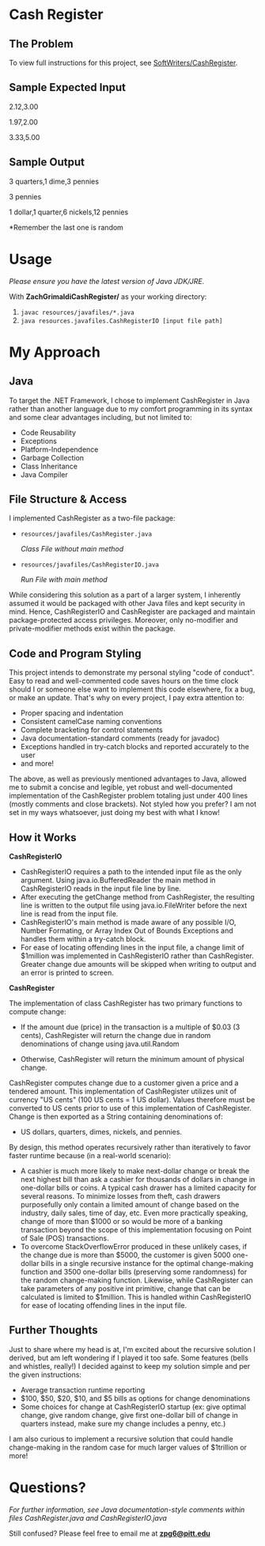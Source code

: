 Cash Register
=============

The Problem
-----------

To view full instructions for this project, see [SoftWriters/CashRegister](https://github.com/SoftWriters/CashRegister).

Sample Expected Input
---------------------
2.12,3.00

1.97,2.00

3.33,5.00

Sample Output
-------------
3 quarters,1 dime,3 pennies

3 pennies

1 dollar,1 quarter,6 nickels,12 pennies

*Remember the last one is random




Usage
=====

*Please ensure you have the latest version of Java JDK/JRE.*

With **ZachGrimaldiCashRegister/** as your working directory:

1. `javac resources/javafiles/*.java`
2. `java resources.javafiles.CashRegisterIO [input file path]`





My Approach
===========

Java
----

To target the .NET Framework, I chose to implement CashRegister in Java rather than another language due to my comfort programming in its syntax and some clear advantages including, but not limited to:

+ Code Reusability
+ Exceptions
+ Platform-Independence
+ Garbage Collection
+ Class Inheritance
+ Java Compiler

File Structure & Access
-----------------------

I implemented CashRegister as a two-file package:

- `resources/javafiles/CashRegister.java`	 
	
	*Class File without main method*
	
- `resources/javafiles/CashRegisterIO.java`	 
	
	*Run File with main method*
	

While considering this solution as a part of a larger system, I inherently assumed it would be packaged with other Java files and kept security in mind. Hence, CashRegisterIO and CashRegister are packaged and maintain package-protected access privileges. Moreover, only no-modifier and private-modifier methods exist within the package. 

Code and Program Styling
------------------------

This project intends to demonstrate my personal styling "code of conduct". Easy to read and well-commented code saves hours on the time clock should I or someone else want to implement this code elsewhere, fix a bug, or make an update. That's why on every project, I pay extra attention to:

- Proper spacing and indentation
- Consistent camelCase naming conventions
- Complete bracketing for control statements
- Java documentation-standard comments (ready for javadoc)
- Exceptions handled in try-catch blocks and reported accurately to the user
- and more!

The above, as well as previously mentioned advantages to Java, allowed me to submit a concise and legible, yet robust and well-documented implementation of the CashRegister problem totaling just under 400 lines (mostly comments and close brackets). Not styled how you prefer? I am not set in my ways whatsoever, just doing my best with what I know!

How it Works
------------

**CashRegisterIO**

- CashRegisterIO requires a path to the intended input file as the only argument. Using java.io.BufferedReader the main method in CashRegisterIO reads in the input file line by line. 
- After executing the getChange method from CashRegister, the resulting line is written to the output file using java.io.FileWriter before the next line is read from the input file. 
- CashRegisterIO's main method is made aware of any possible I/O, Number Formating, or Array Index Out of Bounds Exceptions and handles them within a try-catch block.  
- For ease of locating offending lines in the input file, a change limit of $1million was implemented in CashRegisterIO rather than CashRegister. Greater change due amounts will be skipped when writing to output and an error is printed to screen.

**CashRegister**

The implementation of class CashRegister has two primary functions to compute change:

- If the amount due (price) in the transaction is a multiple of $0.03 (3 cents), 
CashRegister will return the change due in random denominations of change using java.util.Random

- Otherwise, CashRegister will return the minimum amount of physical change.

CashRegister computes change due to a customer given a price and a tendered amount. This implementation of CashRegister utilizes unit of currency "US cents" (100 US cents = 1 US dollar). Values therefore must be converted to US cents prior to use of this implementation of CashRegister. Change is then exported as a String containing denominations of:

- US dollars, quarters, dimes, nickels, and pennies.

By design, this method operates recursively rather than iteratively to favor faster runtime because (in a real-world scenario):

- A cashier is much more likely to make next-dollar change or break the next highest bill than ask a cashier for thousands of dollars in change in one-dollar bills or coins. A typical cash drawer has a limited capacity for several reasons. To minimize losses from theft, cash drawers purposefully only contain a limited amount of change based on the industry, daily sales, time of day, etc. Even more practically speaking, change of more than $1000 or so would be more of a banking transaction beyond the scope of this implementation focusing on Point of Sale (POS) transactions.
- To overcome StackOverflowError produced in these unlikely cases, if the change due is more than $5000, the customer is given 5000 one-dollar bills in a single recursive instance for the optimal change-making function and 3500 one-dollar bills (preserving some randomness) for the random change-making function. Likewise, while CashRegister can take parameters of any positive int primitive, change that can be calculated is limited to $1million. This is handled within CashRegisterIO for ease of locating offending lines in the input file.


Further Thoughts
----------------
 
Just to share where my head is at, I'm excited about the recursive solution I derived, but am left wondering if I played it too safe. Some features (bells and whistles, really!) I decided against to keep my solution simple and per the given instructions:

- Average transaction runtime reporting
- $100, $50, $20, $10, and $5 bills as options for change denominations 
- Some choices for change at CashRegisterIO startup (ex: give optimal change, give random change, give first one-dollar bill of change in quarters instead, make sure my change includes a penny, etc.)

I am also curious to implement a recursive solution that could handle change-making in the random case for much larger values of $1trillion or more!


Questions?
==========
*For further information, see Java documentation-style comments within files CashRegister.java and CashRegisterIO.java*

Still confused? Please feel free to email me at **zpg6@pitt.edu**

